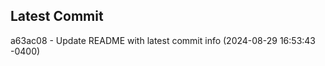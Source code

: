 
## Latest Commit
a63ac08 - Update README with latest commit info (2024-08-29 16:53:43 -0400) <Yunxi-Zhou>
